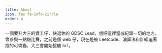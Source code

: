 ```yaml
---
title: About
icon: fas fa-info-circle
order: 4
---
```


一個要升大三的資工仔，快退休的 GDSC Lead，想把這裡當成紀錄一切的地方。<br>
曾參與一點點比賽，之前是個 web 仔，現在是被 Leetcode、演算法和計組追著跑的可憐蟲，大三會開始接觸 IoT。